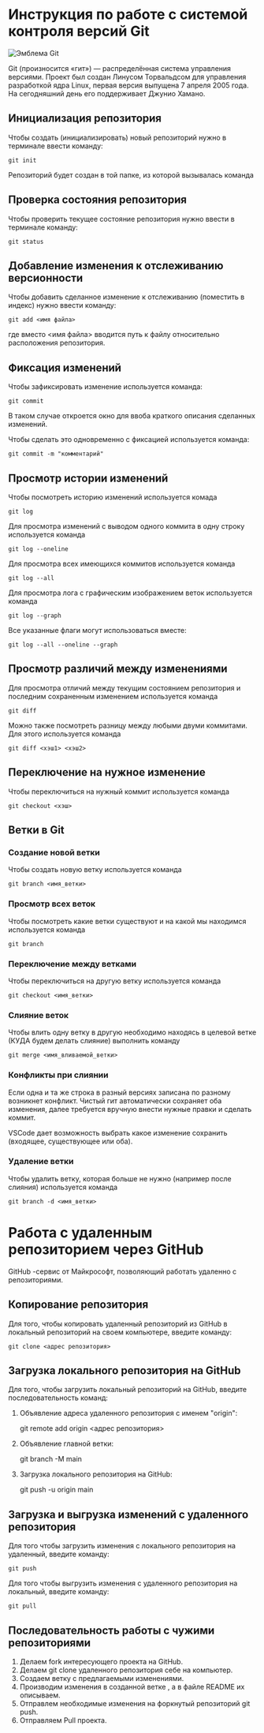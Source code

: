 # **Инструкция по работе с системой контроля версий Git**

![Эмблема Git](git.jpg)

Git (произносится «гит») — распределённая система управления версиями. Проект был создан Линусом Торвальдсом для управления разработкой ядра Linux, первая версия выпущена 7 апреля 2005 года. На сегодняшний день его поддерживает Джунио Хамано.

## Инициализация репозитория

Чтобы создать (инициализировать) новый репозиторий нужно в терминале ввести команду:

    git init

Репозиторий будет создан в той папке, из которой вызывалась команда

## Проверка состояния репозитория

Чтобы проверить текущее состояние репозитория нужно ввести в терминале команду:

    git status

## Добавление изменения к отслеживанию версионности

Чтобы добавить сделанное изменение к отслеживанию (поместить в индекс) нужно ввести команду:

    git add <имя файла>

где вместо <имя файла> вводится путь к файлу относительно расположения репозитория.

## Фиксация изменений

Чтобы зафиксировать изменение используется команда:

    git commit

В таком случае откроется окно для ввоба краткого описания сделанных изменений.

Чтобы сделать это одновременно с фиксацией используется команда:

    git commit -m "комментарий"

## Просмотр истории изменений

Чтобы посмотреть историю изменений используется комада

    git log

Для просмотра изменений с выводом одного коммита в одну строку используется команда

    git log --oneline

Для просмотра всех имеющихся коммитов используется команда

    git log --all

Для просмотра лога с графическим изображением веток используется команда

    git log --graph

Все указанные флаги могут использоваться вместе:

    git log --all --oneline --graph

## Просмотр различий между изменениями

Для просмотра отличий между текущим состоянием репозитория и последним сохраненным изменением используется команда

    git diff

Можно также посмотреть разницу между любыми двуми коммитами. Для этого используется команда

    git diff <хэш1> <хэш2>

## Переключение на нужное изменение

Чтобы переключиться на нужный коммит используется команда

    git checkout <хэш>

## Ветки в Git

### Создание новой ветки

Чтобы создать новую ветку используется команда

    git branch <имя_ветки>

### Просмотр всех веток

Чтобы посмотреть какие ветки существуют и на какой мы находимся используется команда

    git branch

### Переключение между ветками

Чтобы переключиться на другую ветку используется команда

    git checkout <имя_ветки>

### Слияние веток

Чтобы влить одну ветку в другую необходимо находясь в целевой ветке (КУДА будем делать слияние) выполнить команду

    git merge <имя_вливаемой_ветки>

### Конфликты при слиянии

Если одна и та же строка в разный версиях записана по разному возникнет конфликт.
Чистый гит автоматически сохраняет оба изменения, далее требуется вручную внести нужные правки и сделать коммит.

VSСode дает возможность выбрать какое изменение сохранить (входящее, существующее или оба).

### Удаление ветки

Чтобы удалить ветку, которая больше не нужно (например после слияния) используется команда

    git branch -d <имя_ветки>

# Работа с удаленным репозиторием через GitHub

GitHub -сервис от Майкрософт, позволяющий работать удаленно с репозиториями.

## Копирование репозитория ##

Для того, чтобы копировать удаленный репозиторий из GitHub в локальный репозиторий на своем компьютере, введите команду:

    git clone <адрес репозитория>

## Загрузка локального репозитория на GitHub ##

Для того, чтобы загрузить локальный репозиторий на GitHub, введите последовательность команд:

1. Объявление адреса удаленного репозитория с именем "origin":

    git remote add origin <адрес репозитория>

2. Объявление главной ветки:

    git branch -M main 

3. Загрузка локального репозитория на  GitHub:

    git push -u origin main 

## Загрузка и выгрузка изменений с удаленного репозитория ##

Для того чтобы загрузить изменения с локального репозитория на удаленный, введите команду:

    git push 

Для того чтобы выгрузить изменения с удаленного репозитория на локальный, введите команду:

    git pull 

## Последовательность работы с чужими репозиториями ##

1. Делаем fork интересующего проекта на GitHub.
2. Делаем git clone удаленного репозитория себе на компьютер.
3. Создаем ветку с предлагаемыми изменениями.
4. Производим изменения в созданной ветке , а в файле README их описываем.
5. Отправлем необходимые изменения на форкнутый репозиторий git push.
6. Отправляем Pull проекта. 

